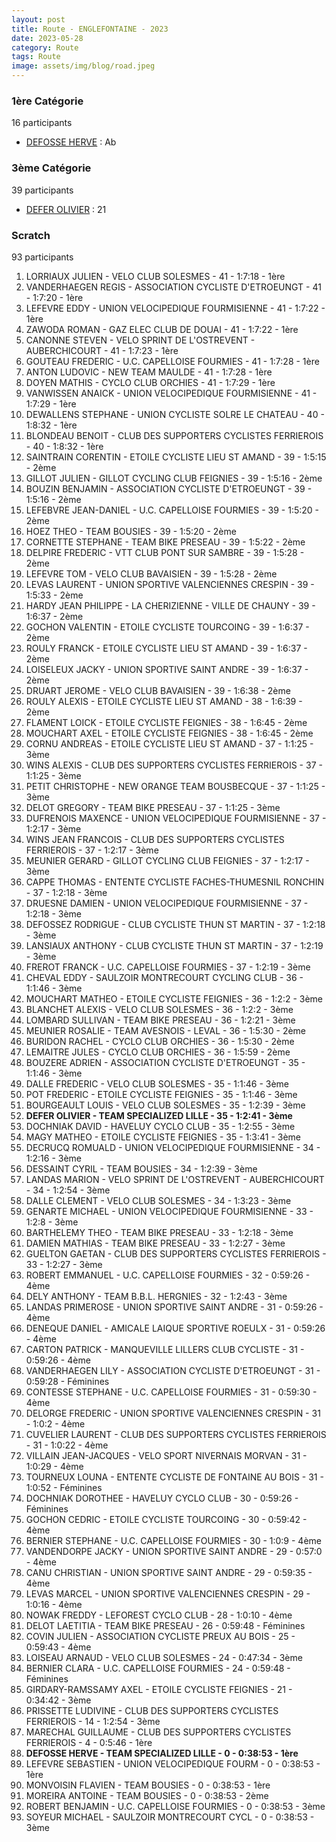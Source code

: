 ```yaml
---
layout: post
title: Route - ENGLEFONTAINE - 2023
date: 2023-05-28
category: Route
tags: Route
image: assets/img/blog/road.jpeg
---
```


### 1ère Catégorie
16 participants
- [DEFOSSE HERVE](https://teamspecializedlille.github.io/works/defosseherve) : Ab

### 3ème Catégorie
39 participants
- [DEFER OLIVIER](https://teamspecializedlille.github.io/works/deferolivier) : 21

### Scratch
93 participants
1. LORRIAUX JULIEN - VELO CLUB SOLESMES - 41 - 1:7:18 - 1ère
2. VANDERHAEGEN REGIS - ASSOCIATION CYCLISTE D'ETROEUNGT - 41 - 1:7:20 - 1ère
3. LEFEVRE EDDY - UNION VELOCIPEDIQUE FOURMISIENNE - 41 - 1:7:22 - 1ère
4. ZAWODA ROMAN - GAZ ELEC CLUB DE DOUAI - 41 - 1:7:22 - 1ère
5. CANONNE STEVEN - VELO SPRINT DE L'OSTREVENT - AUBERCHICOURT - 41 - 1:7:23 - 1ère
6. GOUTEAU FREDERIC - U.C. CAPELLOISE FOURMIES - 41 - 1:7:28 - 1ère
7. ANTON LUDOVIC - NEW TEAM MAULDE - 41 - 1:7:28 - 1ère
8. DOYEN MATHIS - CYCLO CLUB ORCHIES - 41 - 1:7:29 - 1ère
9. VANWISSEN ANAICK - UNION VELOCIPEDIQUE FOURMISIENNE - 41 - 1:7:29 - 1ère
10. DEWALLENS STEPHANE - UNION CYCLISTE SOLRE LE CHATEAU - 40 - 1:8:32 - 1ère
11. BLONDEAU BENOIT - CLUB DES SUPPORTERS CYCLISTES FERRIEROIS - 40 - 1:8:32 - 1ère
12. SAINTRAIN CORENTIN - ETOILE CYCLISTE LIEU ST AMAND - 39 - 1:5:15 - 2ème
13. GILLOT JULIEN - GILLOT CYCLING CLUB FEIGNIES - 39 - 1:5:16 - 2ème
14. BOUZIN BENJAMIN - ASSOCIATION CYCLISTE D'ETROEUNGT - 39 - 1:5:16 - 2ème
15. LEFEBVRE JEAN-DANIEL - U.C. CAPELLOISE FOURMIES - 39 - 1:5:20 - 2ème
16. HOEZ THEO - TEAM BOUSIES - 39 - 1:5:20 - 2ème
17. CORNETTE STEPHANE - TEAM BIKE PRESEAU - 39 - 1:5:22 - 2ème
18. DELPIRE FREDERIC - VTT  CLUB PONT SUR SAMBRE - 39 - 1:5:28 - 2ème
19. LEFEVRE TOM - VELO CLUB BAVAISIEN - 39 - 1:5:28 - 2ème
20. LEVAS LAURENT - UNION SPORTIVE VALENCIENNES CRESPIN - 39 - 1:5:33 - 2ème
21. HARDY JEAN PHILIPPE - LA CHERIZIENNE - VILLE DE CHAUNY - 39 - 1:6:37 - 2ème
22. GOCHON VALENTIN - ETOILE CYCLISTE TOURCOING - 39 - 1:6:37 - 2ème
23. ROULY FRANCK - ETOILE CYCLISTE LIEU ST AMAND - 39 - 1:6:37 - 2ème
24. LOISELEUX JACKY - UNION SPORTIVE SAINT ANDRE - 39 - 1:6:37 - 2ème
25. DRUART JEROME - VELO CLUB BAVAISIEN - 39 - 1:6:38 - 2ème
26. ROULY ALEXIS - ETOILE CYCLISTE LIEU ST AMAND - 38 - 1:6:39 - 2ème
27. FLAMENT LOICK - ETOILE CYCLISTE FEIGNIES - 38 - 1:6:45 - 2ème
28. MOUCHART AXEL - ETOILE CYCLISTE FEIGNIES - 38 - 1:6:45 - 2ème
29. CORNU ANDREAS - ETOILE CYCLISTE LIEU ST AMAND - 37 - 1:1:25 - 3ème
30. WINS ALEXIS - CLUB DES SUPPORTERS CYCLISTES FERRIEROIS - 37 - 1:1:25 - 3ème
31. PETIT CHRISTOPHE - NEW ORANGE TEAM BOUSBECQUE - 37 - 1:1:25 - 3ème
32. DELOT GREGORY - TEAM BIKE PRESEAU - 37 - 1:1:25 - 3ème
33. DUFRENOIS MAXENCE - UNION VELOCIPEDIQUE FOURMISIENNE - 37 - 1:2:17 - 3ème
34. WINS JEAN FRANCOIS - CLUB DES SUPPORTERS CYCLISTES FERRIEROIS - 37 - 1:2:17 - 3ème
35. MEUNIER GERARD - GILLOT CYCLING CLUB FEIGNIES - 37 - 1:2:17 - 3ème
36. CAPPE THOMAS - ENTENTE CYCLISTE FACHES-THUMESNIL RONCHIN - 37 - 1:2:18 - 3ème
37. DRUESNE DAMIEN - UNION VELOCIPEDIQUE FOURMISIENNE - 37 - 1:2:18 - 3ème
38. DEFOSSEZ RODRIGUE - CLUB CYCLISTE THUN ST MARTIN - 37 - 1:2:18 - 3ème
39. LANSIAUX ANTHONY - CLUB CYCLISTE THUN ST MARTIN - 37 - 1:2:19 - 3ème
40. FREROT FRANCK - U.C. CAPELLOISE FOURMIES - 37 - 1:2:19 - 3ème
41. CHEVAL EDDY - SAULZOIR MONTRECOURT CYCLING CLUB - 36 - 1:1:46 - 3ème
42. MOUCHART MATHEO - ETOILE CYCLISTE FEIGNIES - 36 - 1:2:2 - 3ème
43. BLANCHET ALEXIS - VELO CLUB SOLESMES - 36 - 1:2:2 - 3ème
44. LOMBARD SULLIVAN - TEAM BIKE PRESEAU - 36 - 1:2:21 - 3ème
45. MEUNIER ROSALIE - TEAM AVESNOIS - LEVAL - 36 - 1:5:30 - 2ème
46. BURIDON RACHEL - CYCLO CLUB ORCHIES - 36 - 1:5:30 - 2ème
47. LEMAITRE JULES - CYCLO CLUB ORCHIES - 36 - 1:5:59 - 2ème
48. BOUZERE ADRIEN - ASSOCIATION CYCLISTE D'ETROEUNGT - 35 - 1:1:46 - 3ème
49. DALLE FREDERIC - VELO CLUB SOLESMES - 35 - 1:1:46 - 3ème
50. POT FREDERIC - ETOILE CYCLISTE FEIGNIES - 35 - 1:1:46 - 3ème
51. BOURGEAULT LOUIS - VELO CLUB SOLESMES - 35 - 1:2:39 - 3ème
52. **DEFER OLIVIER - TEAM SPECIALIZED LILLE - 35 - 1:2:41 - 3ème**
53. DOCHNIAK DAVID - HAVELUY CYCLO CLUB - 35 - 1:2:55 - 3ème
54. MAGY MATHEO - ETOILE CYCLISTE FEIGNIES - 35 - 1:3:41 - 3ème
55. DECRUCQ ROMUALD - UNION VELOCIPEDIQUE FOURMISIENNE - 34 - 1:2:16 - 3ème
56. DESSAINT CYRIL - TEAM BOUSIES - 34 - 1:2:39 - 3ème
57. LANDAS MARION - VELO SPRINT DE L'OSTREVENT - AUBERCHICOURT - 34 - 1:2:54 - 3ème
58. DALLE CLEMENT - VELO CLUB SOLESMES - 34 - 1:3:23 - 3ème
59. GENARTE MICHAEL - UNION VELOCIPEDIQUE FOURMISIENNE - 33 - 1:2:8 - 3ème
60. BARTHELEMY THEO - TEAM BIKE PRESEAU - 33 - 1:2:18 - 3ème
61. DAMIEN MATHIAS - TEAM BIKE PRESEAU - 33 - 1:2:27 - 3ème
62. GUELTON GAETAN - CLUB DES SUPPORTERS CYCLISTES FERRIEROIS - 33 - 1:2:27 - 3ème
63. ROBERT EMMANUEL - U.C. CAPELLOISE FOURMIES - 32 - 0:59:26 - 4ème
64. DELY ANTHONY - TEAM B.B.L. HERGNIES - 32 - 1:2:43 - 3ème
65. LANDAS PRIMEROSE - UNION SPORTIVE SAINT ANDRE - 31 - 0:59:26 - 4ème
66. DENEQUE DANIEL - AMICALE LAIQUE SPORTIVE  ROEULX - 31 - 0:59:26 - 4ème
67. CARTON PATRICK - MANQUEVILLE LILLERS CLUB CYCLISTE - 31 - 0:59:26 - 4ème
68. VANDERHAEGEN LILY - ASSOCIATION CYCLISTE D'ETROEUNGT - 31 - 0:59:28 - Féminines
69. CONTESSE STEPHANE - U.C. CAPELLOISE FOURMIES - 31 - 0:59:30 - 4ème
70. DELORGE FREDERIC - UNION SPORTIVE VALENCIENNES CRESPIN - 31 - 1:0:2 - 4ème
71. CUVELIER LAURENT - CLUB DES SUPPORTERS CYCLISTES FERRIEROIS - 31 - 1:0:22 - 4ème
72. VILLAIN JEAN-JACQUES - VELO SPORT NIVERNAIS MORVAN - 31 - 1:0:29 - 4ème
73. TOURNEUX LOUNA - ENTENTE CYCLISTE DE FONTAINE AU BOIS - 31 - 1:0:52 - Féminines
74. DOCHNIAK DOROTHEE - HAVELUY CYCLO CLUB - 30 - 0:59:26 - Féminines
75. GOCHON CEDRIC - ETOILE CYCLISTE TOURCOING - 30 - 0:59:42 - 4ème
76. BERNIER STEPHANE - U.C. CAPELLOISE FOURMIES - 30 - 1:0:9 - 4ème
77. VANDENDORPE JACKY - UNION SPORTIVE SAINT ANDRE - 29 - 0:57:0 - 4ème
78. CANU CHRISTIAN - UNION SPORTIVE SAINT ANDRE - 29 - 0:59:35 - 4ème
79. LEVAS MARCEL - UNION SPORTIVE VALENCIENNES CRESPIN - 29 - 1:0:16 - 4ème
80. NOWAK FREDDY - LEFOREST CYCLO CLUB - 28 - 1:0:10 - 4ème
81. DELOT LAETITIA - TEAM BIKE PRESEAU - 26 - 0:59:48 - Féminines
82. COVIN JULIEN - ASSOCIATION CYCLISTE PREUX AU BOIS - 25 - 0:59:43 - 4ème
83. LOISEAU ARNAUD - VELO CLUB SOLESMES - 24 - 0:47:34 - 3ème
84. BERNIER CLARA - U.C. CAPELLOISE FOURMIES - 24 - 0:59:48 - Féminines
85. GIRDARY-RAMSSAMY AXEL - ETOILE CYCLISTE FEIGNIES - 21 - 0:34:42 - 3ème
86. PRISSETTE LUDIVINE - CLUB DES SUPPORTERS CYCLISTES FERRIEROIS - 14 - 1:2:54 - 3ème
87. MARECHAL GUILLAUME - CLUB DES SUPPORTERS CYCLISTES FERRIEROIS - 4 - 0:5:46 - 1ère
88. **DEFOSSE HERVE - TEAM SPECIALIZED LILLE - 0 - 0:38:53 - 1ère**
89. LEFEVRE SEBASTIEN - UNION VELOCIPEDIQUE FOURM - 0 - 0:38:53 - 1ère
90. MONVOISIN FLAVIEN - TEAM BOUSIES - 0 - 0:38:53 - 1ère
91. MOREIRA ANTOINE - TEAM BOUSIES - 0 - 0:38:53 - 2ème
92. ROBERT BENJAMIN - U.C. CAPELLOISE FOURMIES - 0 - 0:38:53 - 3ème
93. SOYEUR MICHAEL - SAULZOIR MONTRECOURT CYCL - 0 - 0:38:53 - 3ème
